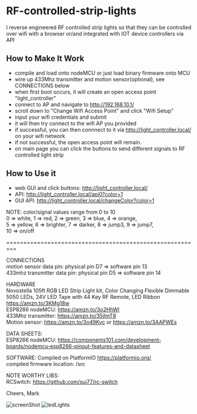 # RF-controlled-strip-lights
I reverse engineered RF controlled strip lights so that they can be controlled over wifi with a browser or/and integrated with IOT device controllers via API

## How to Make It Work
* compile and load onto nodeMCU or just load binary firmware onto MCU
* wire up 433Mhz transmitter and motion sensor(optional), see CONNECTIONS below
* when first boot occurs, it will create an open access point "light_controller"
* connect to AP and navigate to http://192.168.10.1/ 
* scroll down to "Change Wifi Access Point" and click "Wifi Setup"
* input your wifi credentials and submit
* it will then try connect to the wifi AP you provided
* if successful, you can then connnect to it via http://light_controller.local/ on your wifi network
* if not successful, the open access point will remain.
* on main page you can click the buttons to send different signals to RF controlled light strip

## How to Use it
* web GUI and click buttons: http://light_controller.local/
* API: http://light_controller.local/api0?color=1 
* GUI API: http://light_controller.local/changeColor?color=1 

NOTE: color/signal values range from 0 to 10 \
0 => white, 1 => red, 2 => green, 3 => blue, 4 => orange, \
5 => yellow, 6 => brighter, 7 => darker, 8 => jump3, 9 => jump7, \
10 => on/off

=========================================================

CONNECTIONS \
motion sensor data pin: physical pin D7 => software pin 13 \
433mhz transmitter data pin: physical pin D5 => software pin 14

HARDWARE \
Novostella 105ft RGB LED Strip Light kit, Color Changing Flexible Dimmable 5050 LEDs, 24V LED Tape with 44 Key RF Remote, LED Ribbon
https://amzn.to/3KMg18w \
ESP8266 nodeMCU: https://amzn.to/3o2HhWl \
433Mhz transmitter:  https://amzn.to/35jImT8 \
Motion sensor: https://amzn.to/3o49Kvc or https://amzn.to/3AAPWEs

DATA SHEETS: \
ESP8266 nodeMCU: https://components101.com/development-boards/nodemcu-esp8266-pinout-features-and-datasheet

SOFTWARE:
Compiled on PlatformIO https://platformio.org/ \
compiled firmware location: /src

NOTE WORTHY LIBS: \
RCSwitch: https://github.com/sui77/rc-switch

Cheers, Mark

![screenShot](https://github.com/wottreng/RF-controlled-strip-lights/blob/main/pics/screenshot.png)
![ledLights](https://github.com/wottreng/RF-controlled-strip-lights/blob/main/pics/ledlights.jpg)